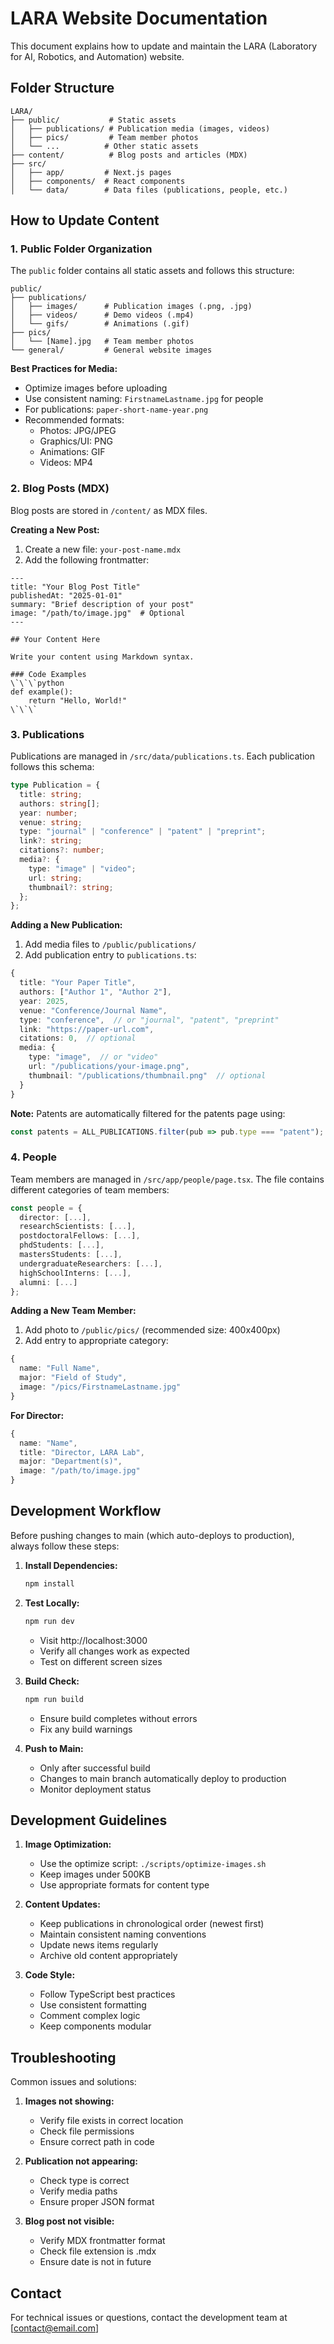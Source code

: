 # LARA Website Documentation

This document explains how to update and maintain the LARA (Laboratory for AI, Robotics, and Automation) website.

## Folder Structure

```
LARA/
├── public/           # Static assets
│   ├── publications/ # Publication media (images, videos)
│   ├── pics/         # Team member photos
│   └── ...          # Other static assets
├── content/          # Blog posts and articles (MDX)
├── src/
│   ├── app/         # Next.js pages
│   ├── components/  # React components
│   └── data/        # Data files (publications, people, etc.)
```

## How to Update Content

### 1. Public Folder Organization

The `public` folder contains all static assets and follows this structure:

```
public/
├── publications/
│   ├── images/      # Publication images (.png, .jpg)
│   ├── videos/      # Demo videos (.mp4)
│   └── gifs/        # Animations (.gif)
├── pics/
│   └── [Name].jpg   # Team member photos
└── general/         # General website images
```

**Best Practices for Media:**
- Optimize images before uploading
- Use consistent naming: `FirstnameLastname.jpg` for people
- For publications: `paper-short-name-year.png`
- Recommended formats:
  - Photos: JPG/JPEG
  - Graphics/UI: PNG
  - Animations: GIF
  - Videos: MP4

### 2. Blog Posts (MDX)

Blog posts are stored in `/content/` as MDX files.

**Creating a New Post:**
1. Create a new file: `your-post-name.mdx`
2. Add the following frontmatter:

```mdx
---
title: "Your Blog Post Title"
publishedAt: "2025-01-01"
summary: "Brief description of your post"
image: "/path/to/image.jpg"  # Optional
---

## Your Content Here

Write your content using Markdown syntax.

### Code Examples
\`\`\`python
def example():
    return "Hello, World!"
\`\`\`
```

### 3. Publications

Publications are managed in `/src/data/publications.ts`. Each publication follows this schema:

```typescript
type Publication = {
  title: string;
  authors: string[];
  year: number;
  venue: string;
  type: "journal" | "conference" | "patent" | "preprint";
  link?: string;
  citations?: number;
  media?: {
    type: "image" | "video";
    url: string;
    thumbnail?: string;
  };
};
```

**Adding a New Publication:**
1. Add media files to `/public/publications/`
2. Add publication entry to `publications.ts`:

```typescript
{
  title: "Your Paper Title",
  authors: ["Author 1", "Author 2"],
  year: 2025,
  venue: "Conference/Journal Name",
  type: "conference",  // or "journal", "patent", "preprint"
  link: "https://paper-url.com",
  citations: 0,  // optional
  media: {
    type: "image",  // or "video"
    url: "/publications/your-image.png",
    thumbnail: "/publications/thumbnail.png"  // optional
  }
}
```

**Note:** Patents are automatically filtered for the patents page using:
```typescript
const patents = ALL_PUBLICATIONS.filter(pub => pub.type === "patent");
```

### 4. People

Team members are managed in `/src/app/people/page.tsx`. The file contains different categories of team members:

```typescript
const people = {
  director: [...],
  researchScientists: [...],
  postdoctoralFellows: [...],
  phdStudents: [...],
  mastersStudents: [...],
  undergraduateResearchers: [...],
  highSchoolInterns: [...],
  alumni: [...]
};
```

**Adding a New Team Member:**
1. Add photo to `/public/pics/` (recommended size: 400x400px)
2. Add entry to appropriate category:

```typescript
{
  name: "Full Name",
  major: "Field of Study",
  image: "/pics/FirstnameLastname.jpg"
}
```

**For Director:**
```typescript
{
  name: "Name",
  title: "Director, LARA Lab",
  major: "Department(s)",
  image: "/path/to/image.jpg"
}
```

## Development Workflow

Before pushing changes to main (which auto-deploys to production), always follow these steps:

1. **Install Dependencies:**
   ```bash
   npm install
   ```

2. **Test Locally:**
   ```bash
   npm run dev
   ```
   - Visit http://localhost:3000
   - Verify all changes work as expected
   - Test on different screen sizes

3. **Build Check:**
   ```bash
   npm run build
   ```
   - Ensure build completes without errors
   - Fix any build warnings

4. **Push to Main:**
   - Only after successful build
   - Changes to main branch automatically deploy to production
   - Monitor deployment status

## Development Guidelines

1. **Image Optimization:**
   - Use the optimize script: `./scripts/optimize-images.sh`
   - Keep images under 500KB
   - Use appropriate formats for content type

2. **Content Updates:**
   - Keep publications in chronological order (newest first)
   - Maintain consistent naming conventions
   - Update news items regularly
   - Archive old content appropriately

3. **Code Style:**
   - Follow TypeScript best practices
   - Use consistent formatting
   - Comment complex logic
   - Keep components modular

## Troubleshooting

Common issues and solutions:

1. **Images not showing:**
   - Verify file exists in correct location
   - Check file permissions
   - Ensure correct path in code

2. **Publication not appearing:**
   - Check type is correct
   - Verify media paths
   - Ensure proper JSON format

3. **Blog post not visible:**
   - Verify MDX frontmatter format
   - Check file extension is .mdx
   - Ensure date is not in future

## Contact

For technical issues or questions, contact the development team at [contact@email.com]